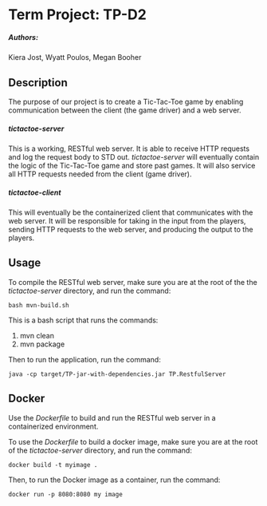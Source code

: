 # Term Project: TP-D2
##### Authors:
Kiera Jost,
Wyatt Poulos,
Megan Booher

## Description
The purpose of our project is to create a Tic-Tac-Toe game by enabling communication between the client (the game driver) and a web server.  

##### tictactoe-server
This is a working, RESTful web server. It is able to receive HTTP requests and log the request body to STD out. *tictactoe-server* will eventually contain the logic of the Tic-Tac-Toe game and store past games. It will also service all HTTP requests needed from the client (game driver).
##### tictactoe-client 
This will eventually be the containerized client that communicates with the web server. It will be responsible for taking in the input from the players, sending HTTP requests to the web server, and producing the output to the players.

## Usage
To compile the RESTful web server, make sure you are at the root of the the *tictactoe-server* directory, and run the command:
```
bash mvn-build.sh
```
This is a bash script that runs the commands:
1. mvn clean
2. mvn package

Then to run the application, run the command:
```
java -cp target/TP-jar-with-dependencies.jar TP.RestfulServer
```
## Docker
Use the *Dockerfile* to build and run the RESTful web server in a containerized environment.

To use the *Dockerfile* to build a docker image, make sure you are at the root of the *tictactoe-server* directory, and run the command:
```
docker build -t myimage .
```
Then, to run the Docker image as a container, run the command:
```
docker run -p 8080:8080 my image
``` 
